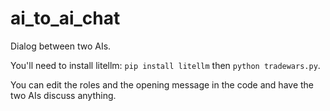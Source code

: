 # ai_to_ai_chat
 Dialog between two AIs.

 You'll need to install litellm: `pip install litellm` then `python tradewars.py`.
 
 You can edit the roles and the opening message in the code and have the two AIs discuss anything.
